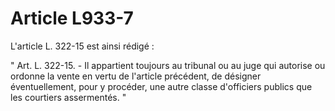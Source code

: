 # Article L933-7

L'article L. 322-15 est ainsi rédigé :

" Art. L. 322-15. - Il appartient toujours au tribunal ou au juge qui autorise ou ordonne la vente en vertu de l'article précédent, de désigner éventuellement, pour y procéder, une autre classe d'officiers publics que les courtiers assermentés. "
